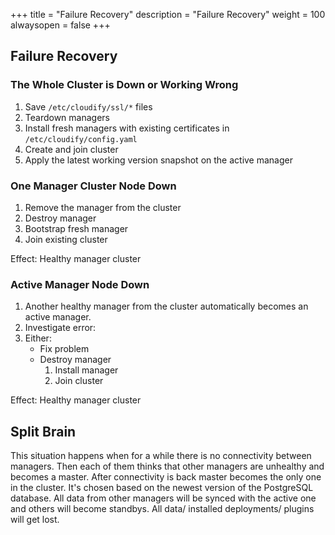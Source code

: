 +++
title = "Failure Recovery"
description = "Failure Recovery"
weight = 100
alwaysopen = false
+++

## Failure Recovery

### The Whole Cluster is Down or Working Wrong

1.  Save `/etc/cloudify/ssl/*` files
1.  Teardown managers
1.  Install fresh managers with existing certificates in `/etc/cloudify/config.yaml`
1.  Create and join cluster
1.  Apply the latest working version snapshot on the active manager

### One Manager Cluster Node Down

1.  Remove the manager from the cluster
1.  Destroy manager
1.  Bootstrap fresh manager
1.  Join existing cluster

Effect: Healthy manager cluster

### Active Manager Node Down

1. Another healthy manager from the cluster automatically becomes an active manager.
1. Investigate error:
1. Either:
    * Fix problem
    * Destroy manager
        1. Install manager
        1. Join cluster

Effect: Healthy manager cluster

## Split Brain

This situation happens when for a while there is no connectivity between managers. Then each of them thinks that other managers are unhealthy and becomes a master. After connectivity is back master becomes the only one in the cluster. It's chosen based on the newest version of the PostgreSQL database. All data from other managers will be synced with the active one and others will become standbys. All data/ installed deployments/ plugins will get lost.
